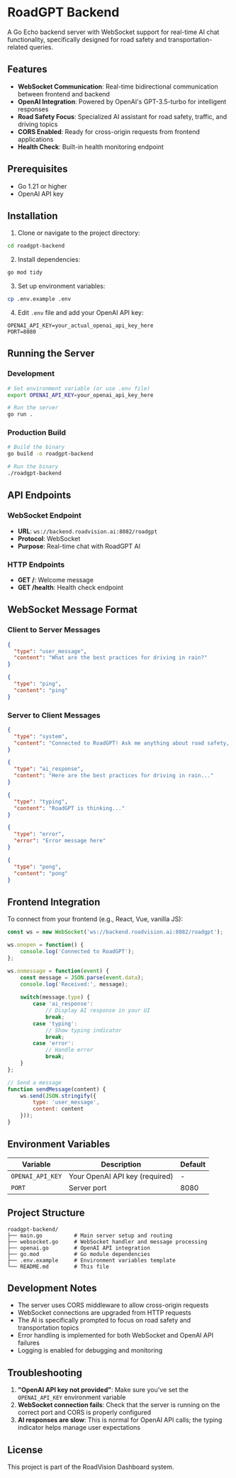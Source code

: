# RoadGPT Backend

A Go Echo backend server with WebSocket support for real-time AI chat functionality, specifically designed for road safety and transportation-related queries.

## Features

- **WebSocket Communication**: Real-time bidirectional communication between frontend and backend
- **OpenAI Integration**: Powered by OpenAI's GPT-3.5-turbo for intelligent responses
- **Road Safety Focus**: Specialized AI assistant for road safety, traffic, and driving topics
- **CORS Enabled**: Ready for cross-origin requests from frontend applications
- **Health Check**: Built-in health monitoring endpoint

## Prerequisites

- Go 1.21 or higher
- OpenAI API key

## Installation

1. Clone or navigate to the project directory:
```bash
cd roadgpt-backend
```

2. Install dependencies:
```bash
go mod tidy
```

3. Set up environment variables:
```bash
cp .env.example .env
```

4. Edit `.env` file and add your OpenAI API key:
```
OPENAI_API_KEY=your_actual_openai_api_key_here
PORT=8080
```

## Running the Server

### Development
```bash
# Set environment variable (or use .env file)
export OPENAI_API_KEY=your_openai_api_key_here

# Run the server
go run .
```

### Production Build
```bash
# Build the binary
go build -o roadgpt-backend

# Run the binary
./roadgpt-backend
```

## API Endpoints

### WebSocket Endpoint
- **URL**: `ws://backend.roadvision.ai:8082/roadgpt`
- **Protocol**: WebSocket
- **Purpose**: Real-time chat with RoadGPT AI

### HTTP Endpoints
- **GET /**: Welcome message
- **GET /health**: Health check endpoint

## WebSocket Message Format

### Client to Server Messages
```json
{
  "type": "user_message",
  "content": "What are the best practices for driving in rain?"
}

{
  "type": "ping",
  "content": "ping"
}
```

### Server to Client Messages
```json
{
  "type": "system",
  "content": "Connected to RoadGPT! Ask me anything about road safety, traffic, or driving."
}

{
  "type": "ai_response",
  "content": "Here are the best practices for driving in rain..."
}

{
  "type": "typing",
  "content": "RoadGPT is thinking..."
}

{
  "type": "error",
  "error": "Error message here"
}

{
  "type": "pong",
  "content": "pong"
}
```

## Frontend Integration

To connect from your frontend (e.g., React, Vue, vanilla JS):

```javascript
const ws = new WebSocket('ws://backend.roadvision.ai:8082/roadgpt');

ws.onopen = function() {
    console.log('Connected to RoadGPT');
};

ws.onmessage = function(event) {
    const message = JSON.parse(event.data);
    console.log('Received:', message);
    
    switch(message.type) {
        case 'ai_response':
            // Display AI response in your UI
            break;
        case 'typing':
            // Show typing indicator
            break;
        case 'error':
            // Handle error
            break;
    }
};

// Send a message
function sendMessage(content) {
    ws.send(JSON.stringify({
        type: 'user_message',
        content: content
    }));
}
```

## Environment Variables

| Variable | Description | Default |
|----------|-------------|---------|
| `OPENAI_API_KEY` | Your OpenAI API key (required) | - |
| `PORT` | Server port | 8080 |

## Project Structure

```
roadgpt-backend/
├── main.go          # Main server setup and routing
├── websocket.go     # WebSocket handler and message processing
├── openai.go        # OpenAI API integration
├── go.mod           # Go module dependencies
├── .env.example     # Environment variables template
└── README.md        # This file
```

## Development Notes

- The server uses CORS middleware to allow cross-origin requests
- WebSocket connections are upgraded from HTTP requests
- The AI is specifically prompted to focus on road safety and transportation topics
- Error handling is implemented for both WebSocket and OpenAI API failures
- Logging is enabled for debugging and monitoring

## Troubleshooting

1. **"OpenAI API key not provided"**: Make sure you've set the `OPENAI_API_KEY` environment variable
2. **WebSocket connection fails**: Check that the server is running on the correct port and CORS is properly configured
3. **AI responses are slow**: This is normal for OpenAI API calls; the typing indicator helps manage user expectations

## License

This project is part of the RoadVision Dashboard system.
